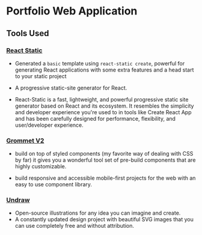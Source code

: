 # Portfolio Web Application

## Tools Used

### [React Static](https://github.com/react-static/react-static)

-   Generated a `basic` template using `react-static create`, powerful for generating React applications with some extra features and a head start to your static project

-   A progressive static-site generator for React.

-   React-Static is a fast, lightweight, and powerful progressive static site generator based on React and its ecosystem. It resembles the simplicity and developer experience you're used to in tools like Create React App and has been carefully designed for performance, flexibility, and user/developer experience.

### [Grommet V2](https://v2.grommet.io/)

-   build on top of styled components (my favorite way of dealing with CSS by far) it gives you a wonderful tool set of pre-build components that are highly customizable.

-   build responsive and accessible mobile-first projects for the web with an easy to use component library.

### [Undraw](https://undraw.co/)

-   Open-source illustrations for any idea you can imagine and create.
-   A constantly updated design project with beautiful SVG images that you can use completely free and without attribution.
